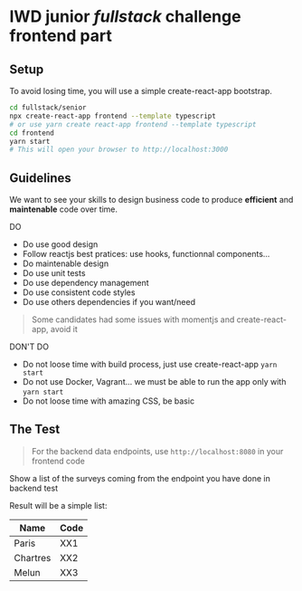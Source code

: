 # IWD junior _fullstack_ challenge frontend part

## Setup

To avoid losing time, you will use a simple create-react-app bootstrap.

```bash
cd fullstack/senior
npx create-react-app frontend --template typescript
# or use yarn create react-app frontend --template typescript
cd frontend
yarn start
# This will open your browser to http://localhost:3000
```

## Guidelines

We want to see your skills to design business code to produce **efficient** and **maintenable** code over time.

DO

- Do use good design
- Follow reactjs best pratices: use hooks, functionnal components...
- Do maintenable design
- Do use unit tests
- Do use dependency management
- Do use consistent code styles
- Do use others dependencies if you want/need

> Some candidates had some issues with momentjs and create-react-app, avoid it

DON'T DO

- Do not loose time with build process, just use create-react-app `yarn start`
- Do not use Docker, Vagrant... we must be able to run the app only with `yarn start`
- Do not loose time with amazing CSS, be basic

## The Test

> For the backend data endpoints, use `http://localhost:8080` in your frontend code

Show a list of the surveys coming from the endpoint you have done in backend test

Result will be a simple list:

| Name     | Code |
| -------- | ---- |
| Paris    | XX1  |
| Chartres | XX2  |
| Melun    | XX3  |
